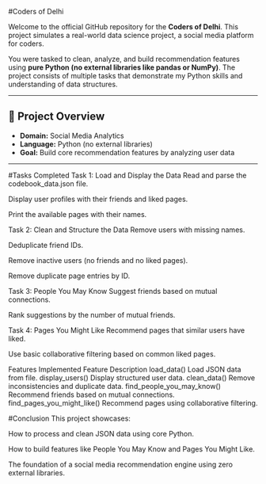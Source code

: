 #Coders of Delhi

Welcome to the official GitHub repository for the **Coders of Delhi**. This project simulates a real-world data science project, a social media platform for coders.

You were tasked to clean, analyze, and build recommendation features using **pure Python (no external libraries like pandas or NumPy)**. The project consists of multiple tasks that demonstrate my Python skills and understanding of data structures.

---

## 🚀 Project Overview

- **Domain:** Social Media Analytics
- **Language:** Python (no external libraries)
- **Goal:** Build core recommendation features by analyzing user data

---

#Tasks Completed
Task 1: Load and Display the Data
Read and parse the codebook_data.json file.

Display user profiles with their friends and liked pages.

Print the available pages with their names.

Task 2: Clean and Structure the Data
Remove users with missing names.

Deduplicate friend IDs.

Remove inactive users (no friends and no liked pages).

Remove duplicate page entries by ID.

Task 3: People You May Know
Suggest friends based on mutual connections.

Rank suggestions by the number of mutual friends.

Task 4: Pages You Might Like
Recommend pages that similar users have liked.

Use basic collaborative filtering based on common liked pages.

Features Implemented
Feature	Description
load_data()	Load JSON data from file.
display_users()	Display structured user data.
clean_data()	Remove inconsistencies and duplicate data.
find_people_you_may_know()	Recommend friends based on mutual connections.
find_pages_you_might_like()	Recommend pages using collaborative filtering.

#Conclusion
This project showcases:

How to process and clean JSON data using core Python.

How to build features like People You May Know and Pages You Might Like.

The foundation of a social media recommendation engine using zero external libraries.
